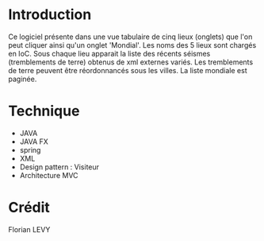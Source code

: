 # Introduction 

Ce logiciel présente dans une vue tabulaire de cinq lieux (onglets) que l'on peut cliquer ainsi qu'un onglet 'Mondial'. Les noms des 5 lieux sont chargés en IoC. 
Sous chaque lieu apparait la liste des récents séismes (tremblements de terre) obtenus de xml externes variés. Les tremblements de terre peuvent être réordonnancés sous les villes. La liste mondiale est paginée.

# Technique

* JAVA
* JAVA FX
* spring
* XML
* Design pattern : Visiteur
* Architecture MVC

# Crédit 

Florian LEVY
